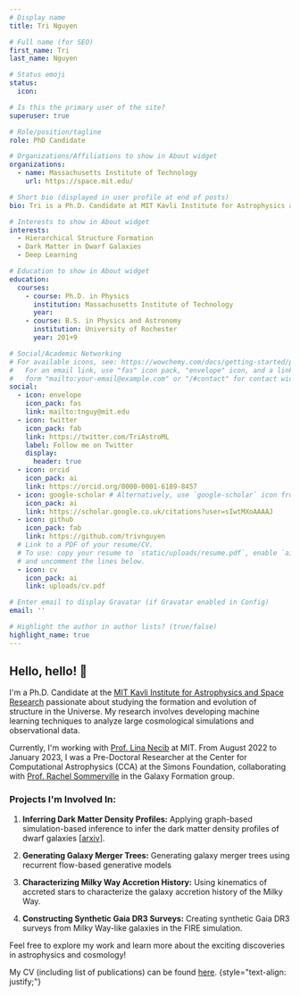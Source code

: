 ```yaml
---
# Display name
title: Tri Nguyen

# Full name (for SEO)
first_name: Tri
last_name: Nguyen

# Status emoji
status:
  icon:

# Is this the primary user of the site?
superuser: true

# Role/position/tagline
role: PhD Candidate

# Organizations/Affiliations to show in About widget
organizations:
  - name: Massachusetts Institute of Technology
    url: https://space.mit.edu/

# Short bio (displayed in user profile at end of posts)
bio: Tri is a Ph.D. Candidate at MIT Kavli Institute for Astrophysics and Space Research. He develops machine learning techniques to understand how structure forms and evolves in the Universe.

# Interests to show in About widget
interests:
  - Hierarchical Structure Formation
  - Dark Matter in Dwarf Galaxies
  - Deep Learning

# Education to show in About widget
education:
  courses:
    - course: Ph.D. in Physics
      institution: Massachusetts Institute of Technology
      year:
    - course: B.S. in Physics and Astronomy
      institution: University of Rochester
      year: 201+9

# Social/Academic Networking
# For available icons, see: https://wowchemy.com/docs/getting-started/page-builder/#icons
#   For an email link, use "fas" icon pack, "envelope" icon, and a link in the
#   form "mailto:your-email@example.com" or "/#contact" for contact widget.
social:
  - icon: envelope
    icon_pack: fas
    link: mailto:tnguy@mit.edu
  - icon: twitter
    icon_pack: fab
    link: https://twitter.com/TriAstroML
    label: Follow me on Twitter
    display:
      header: true
  - icon: orcid
    icon_pack: ai
    link: https://orcid.org/0000-0001-6189-8457
  - icon: google-scholar # Alternatively, use `google-scholar` icon from `ai` icon pack
    icon_pack: ai
    link: https://scholar.google.co.uk/citations?user=sIwtMXoAAAAJ
  - icon: github
    icon_pack: fab
    link: https://github.com/trivnguyen
  # Link to a PDF of your resume/CV.
  # To use: copy your resume to `static/uploads/resume.pdf`, enable `ai` icons in `params.yaml`,
  # and uncomment the lines below.
  - icon: cv
    icon_pack: ai
    link: uploads/cv.pdf

# Enter email to display Gravatar (if Gravatar enabled in Config)
email: ''

# Highlight the author in author lists? (true/false)
highlight_name: true
---
```

## Hello, hello! 👋

I'm a Ph.D. Candidate at the [MIT Kavli Institute for Astrophysics and Space Research](https://space.mit.edu/) passionate about studying the formation and evolution of structure in the Universe. My research involves developing machine learning techniques to analyze large cosmological simulations and observational data.

Currently, I'm working with [Prof. Lina Necib](https://lnecib.com/) at MIT. From August 2022 to January 2023, I was a Pre-Doctoral Researcher at the Center for Computational Astrophysics (CCA) at the Simons Foundation, collaborating with [Prof. Rachel Sommerville](https://www.simonsfoundation.org/people/rachel-somerville/) in the Galaxy Formation group.

### Projects I'm Involved In:

1. **Inferring Dark Matter Density Profiles:** Applying graph-based simulation-based inference to infer the dark matter density profiles of dwarf galaxies [[arxiv](https://arxiv.org/abs/2208.12825)].

2. **Generating Galaxy Merger Trees:** Generating galaxy merger trees using recurrent flow-based generative models

3. **Characterizing Milky Way Accretion History:** Using kinematics of accreted stars to characterize the galaxy accretion history of the Milky Way.

4. **Constructing Synthetic Gaia DR3 Surveys:** Creating synthetic Gaia DR3 surveys from Milky Way-like galaxies in the FIRE simulation.

Feel free to explore my work and learn more about the exciting discoveries in astrophysics and cosmology!

My CV (including list of publications) can be found [here](uploads/cv.pdf).
{style="text-align: justify;"}
